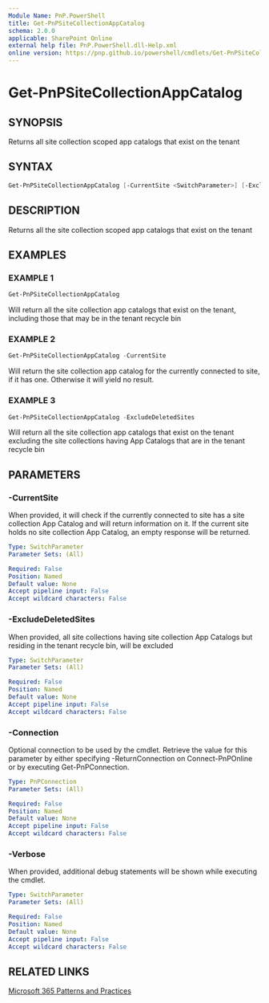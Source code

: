 ```yaml
---
Module Name: PnP.PowerShell
title: Get-PnPSiteCollectionAppCatalog
schema: 2.0.0
applicable: SharePoint Online
external help file: PnP.PowerShell.dll-Help.xml
online version: https://pnp.github.io/powershell/cmdlets/Get-PnPSiteCollectionAppCatalog.html
---
```

 
# Get-PnPSiteCollectionAppCatalog

## SYNOPSIS
Returns all site collection scoped app catalogs that exist on the tenant

## SYNTAX

```powershell
Get-PnPSiteCollectionAppCatalog [-CurrentSite <SwitchParameter>] [-ExcludeDeletedSites <SwitchParameter>] [-Connection <PnPConnection>] [-Verbose] [<CommonParameters>]
```

## DESCRIPTION
Returns all the site collection scoped app catalogs that exist on the tenant

## EXAMPLES

### EXAMPLE 1
```powershell
Get-PnPSiteCollectionAppCatalog
```
Will return all the site collection app catalogs that exist on the tenant, including those that may be in the tenant recycle bin

### EXAMPLE 2
```powershell
Get-PnPSiteCollectionAppCatalog -CurrentSite
```
Will return the site collection app catalog for the currently connected to site, if it has one. Otherwise it will yield no result.

### EXAMPLE 3
```powershell
Get-PnPSiteCollectionAppCatalog -ExcludeDeletedSites
```
Will return all the site collection app catalogs that exist on the tenant excluding the site collections having App Catalogs that are in the tenant recycle bin

## PARAMETERS

### -CurrentSite
When provided, it will check if the currently connected to site has a site collection App Catalog and will return information on it. If the current site holds no site collection App Catalog, an empty response will be returned.

```yaml
Type: SwitchParameter
Parameter Sets: (All)

Required: False
Position: Named
Default value: None
Accept pipeline input: False
Accept wildcard characters: False
```

### -ExcludeDeletedSites
When provided, all site collections having site collection App Catalogs but residing in the tenant recycle bin, will be excluded

```yaml
Type: SwitchParameter
Parameter Sets: (All)

Required: False
Position: Named
Default value: None
Accept pipeline input: False
Accept wildcard characters: False
```

### -Connection
Optional connection to be used by the cmdlet. Retrieve the value for this parameter by either specifying -ReturnConnection on Connect-PnPOnline or by executing Get-PnPConnection.

```yaml
Type: PnPConnection
Parameter Sets: (All)

Required: False
Position: Named
Default value: None
Accept pipeline input: False
Accept wildcard characters: False
```

### -Verbose
When provided, additional debug statements will be shown while executing the cmdlet.

```yaml
Type: SwitchParameter
Parameter Sets: (All)

Required: False
Position: Named
Default value: None
Accept pipeline input: False
Accept wildcard characters: False
```

## RELATED LINKS

[Microsoft 365 Patterns and Practices](https://aka.ms/m365pnp)